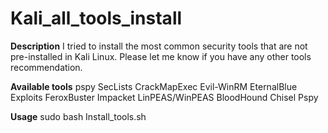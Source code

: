 # Kali_all_tools_install
**Description**
I tried to install the most common security tools that are not pre-installed in Kali Linux. Please let me know if you have any other tools recommendation.

**Available tools**
pspy
SecLists
CrackMapExec
Evil-WinRM
EternalBlue Exploits
FeroxBuster
Impacket
LinPEAS/WinPEAS
BloodHound
Chisel
Pspy

**Usage**
sudo bash Install_tools.sh
